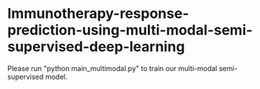 # Immunotherapy-response-prediction-using-multi-modal-semi-supervised-deep-learning
Please run "python main_multimodal.py" to train our multi-modal semi-supervised model.
